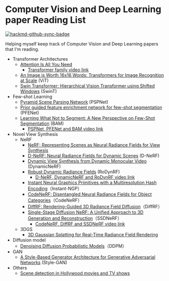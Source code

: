 # Computer Vision and Deep Learning paper Reading List

[![hackmd-github-sync-badge](https://hackmd.io/CxJzfakXQ8eEGoUl_Q75kA/badge)](https://hackmd.io/CxJzfakXQ8eEGoUl_Q75kA)

Helping myself keep track of Computer Vision and Deep Learning papers that I‘m reading.
- Transformer Architectures
    - [Attention Is All You Need](https://arxiv.org/abs/1706.03762)
        - [Transformer family video link](https://youtu.be/JydFplmsT-0)
    - [An Image is Worth 16x16 Words: Transformers for Image Recognition at Scale](https://arxiv.org/abs/2010.11929) (ViT)
    - [Swin Transformer: Hierarchical Vision Transformer using Shifted Windows](https://arxiv.org/abs/2103.14030) (SwinT)
- Few-shot Learning
    - [Pyramid Scene Parsing Network](https://arxiv.org/abs/1612.01105) (PSPNet)
    - [Prior guided feature enrichment network for few-shot segmentation](https://arxiv.org/abs/2008.01449) (PFENet)
    - [Learning What Not to Segment: A New Perspective on Few-Shot Segmentation](https://arxiv.org/abs/2203.07615) (BAM)
        - [PSPNet, PFENet and BAM video link](https://youtu.be/dPgAGP3IE3c)
- Novel View Synthesis
    - NeRF
        - [NeRF: Representing Scenes as Neural Radiance Fields for View Synthesis](https://arxiv.org/abs/2003.08934)
        - [D-NeRF: Neural Radiance Fields for Dynamic Scenes](https://arxiv.org/abs/2011.13961) (D-NeRF)
        - [Dynamic View Synthesis from Dynamic Monocular Video](https://arxiv.org/abs/2105.06468) (DynamicNeRF)
        - [Robust Dynamic Radiance Fields](https://arxiv.org/abs/2301.02239) (RoDynRF)
            - [D-NeRF, DynamicNeRF and RoDynRF video link](https://youtu.be/JrDss_jiwEI)
        - [Instant Neural Graphics Primitives with a Multiresolution Hash Encoding](https://arxiv.org/abs/2201.05989)（Instant-NGP）
        - [CodeNeRF: Disentangled Neural Radiance Fields for Object Categories](https://arxiv.org/abs/2109.01750)（CodeNeRF）
        - [DiffRF: Rendering-Guided 3D Radiance Field Diffusion](https://arxiv.org/abs/2212.01206)（DiffRF）
        - [Single-Stage Diffusion NeRF: A Unified Approach to 3D Generation and Reconstruction](https://arxiv.org/abs/2304.06714)（SSDNeRF）
            - [CodeNeRF, DiffRF and SSDNeRF video link](https://youtu.be/qXhveYjK9zg)
    - 3DGS
        - [3D Gaussian Splatting for Real-Time Radiance Field Rendering](https://arxiv.org/abs/2308.04079)
- Diffusion model
    - [Denoising Diffusion Probabilistic Models](https://arxiv.org/abs/2006.11239)（DDPM）
- GAN 
    - [A Style-Based Generator Architecture for Generative Adversarial Networks](https://arxiv.org/abs/1812.04948) (Style-GAN)
- Others
    - [Scene detection in Hollywood movies and TV shows](https://ieeexplore.ieee.org/document/1211489)